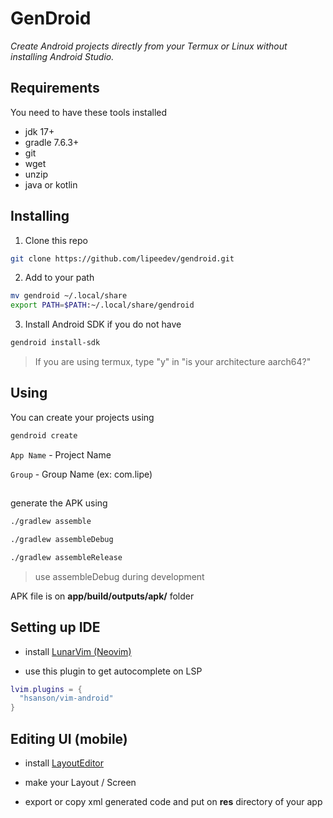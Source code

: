 # GenDroid
_Create Android projects directly from your Termux or Linux without installing Android Studio._

## Requirements 
You need to have these tools installed 
- jdk 17+
- gradle 7.6.3+
- git
- wget
- unzip
- java or kotlin

##

## Installing 
1. Clone this repo
```sh
git clone https://github.com/lipeedev/gendroid.git
```

2. Add to your path
```sh
mv gendroid ~/.local/share
export PATH=$PATH:~/.local/share/gendroid
```

3. Install Android SDK if you do not have
```sh
gendroid install-sdk
```

> If you are using termux, type "y" in "is your architecture aarch64?"


##

## Using 

You can create your projects using 
```sh
gendroid create
```

`App Name` - Project Name 


`Group` - Group Name (ex: com.lipe)

##

generate the APK using
```sh
./gradlew assemble

./gradlew assembleDebug

./gradlew assembleRelease
```

> use assembleDebug during development

APK file is on **app/build/outputs/apk/** folder

##

## Setting up IDE

- install [LunarVim (Neovim)](https://www.lunarvim.org/docs/installation)

- use this plugin to get autocomplete on LSP

```lua
lvim.plugins = {
  "hsanson/vim-android"
}
```

##

## Editing UI (mobile)
- install [LayoutEditor](https://github.com/itsvks19/LayoutEditor)

- make your Layout / Screen 

- export or copy xml generated code and put on **res** directory of your app
